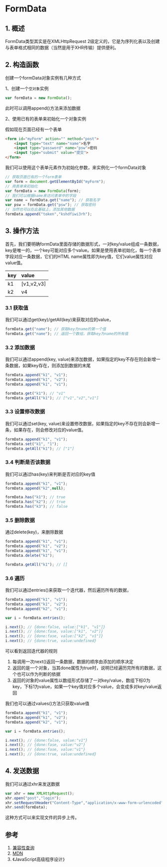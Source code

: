# FormData

## 1. 概述

FormData类型其实是在XMLHttpRequest 2级定义的，它是为序列化表以及创建与表单格式相同的数据（当然是用于XHR传输）提供便利。

## 2. 构造函数

创建一个formData对象实例有几种方式

1、创建一个`空对象`实例

```javascript
var formData = new FormData();
```

此时可以调用append()方法来添加数据

2、使用已有的表单来初始化一个对象实例

假如现在页面已经有一个表单

```html
<form id="myForm" action="" method="post">
    <input type="text" name="name">名字
    <input type="password" name="psw">密码
    <input type="submit" value="提交">
</form>
```

我们可以使用这个表单元素作为初始化参数，来实例化一个formData对象

```javascript
// 获取页面已有的一个form表单
var form = document.getElementById("myForm");
// 用表单来初始化
var formData = new FormData(form);
// 我们可以根据name来访问表单中的字段
var name = formData.get("name"); // 获取名字
var psw = formData.get("psw"); // 获取密码
// 当然也可以在此基础上，添加其他数据
formData.append("token","kshdfiwi3rh");
```

## 3. 操作方法

首先，我们要明确formData里面存储的数据形式，一对key/value组成一条数据，key是唯一的，一个key可能对应多个value。如果是使用表单初始化，每一个表单字段对应一条数据，它们的HTML name属性即为key值，它们value属性对应value值。

|key|value|
|:--|:--|
|k1 | [v1,v2,v3] |
|k2| v4|

### 3.1 获取值

我们可以通过get(key)/getAll(key)来获取对应的value，

```javascript
formData.get("name"); // 获取key为name的第一个值
formData.get("name"); // 返回一个数组，获取key为name的所有值
```

### 3.2 添加数据

我们可以通过append(key, value)来添加数据，如果指定的key不存在则会新增一条数据，如果key存在，则添加到数据的末尾

```javascript
formData.append("k1", "v1");
formData.append("k1", "v2");
formData.append("k1", "v1");

formData.get("k1"); // "v1"
formData.getAll("k1"); // ["v1","v2","v1"]
```

### 3.3 设置修改数据

我们可以通过set(key, value)来设置修改数据，如果指定的key不存在则会新增一条，如果存在，则会修改对应的value值。

```javascript
formData.append("k1", "v1");
formData.set("k1", "1");
formData.getAll("k1"); // ["1"]
```

### 3.4 判断是否该数据

我们可以通过has(key)来判断是否对应的key值

```javascript
formData.append("k1", "v1");
formData.append("k2",null);

formData.has("k1"); // true
formData.has("k2"); // true
formData.has("k3"); // false
```

### 3.5 删除数据

通过delete(key)，来删除数据

```javascript
formData.append("k1", "v1");
formData.append("k1", "v2");
formData.append("k1", "v1");
formData.delete("k1");

formData.getAll("k1"); // []
```

### 3.6 遍历

我们可以通过entries()来获取一个迭代器，然后遍历所有的数据，

```javascript
formData.append("k1", "v1");
formData.append("k1", "v2");
formData.append("k2", "v1");

var i = formData.entries();

i.next(); // {done:false, value:["k1", "v1"]}
i.next(); // {done:fase, value:["k1", "v2"]}
i.next(); // {done:fase, value:["k2", "v1"]}
i.next(); // {done:true, value:undefined}
```

可以看到返回迭代器的规则

1. 每调用一次next()返回一条数据，数据的顺序由添加的顺序决定
2. 返回的是一个对象，当其done属性为true时，说明已经遍历完所有的数据，这个也可以作为判断的依据
3. 返回的对象的value属性以数组形式存储了一对key/value，数组下标0为key，下标1为value，如果一个key值对应多个value，会变成多对key/value返回

我们也可以通过values()方法只获取value值

```javascript
formData.append("k1", "v1");
formData.append("k1", "v2");
formData.append("k2", "v1");

var i = formData.entries();

i.next(); // {done:false, value:"v1"}
i.next(); // {done:fase, value:"v2"}
i.next(); // {done:fase, value:"v1"}
i.next(); // {done:true, value:undefined}
```

## 4. 发送数据

我们可以通过xhr来发送数据

```javascript
var xhr = new XMLHttpRequest();
xhr.open("post","login");
xhr.setRequestHeader("Content-Type","application/x-www-form-urlencoded");
xhr.send(formData);
```

这种方式可以来实现文件的异步上传。

## 参考

1. [兼容性查询](http://caniuse.com/#search=formdata)
2. [MDN](https://developer.mozilla.org/en-US/docs/Web/API/FormData)
3. 《JavaScript高级程序设计》